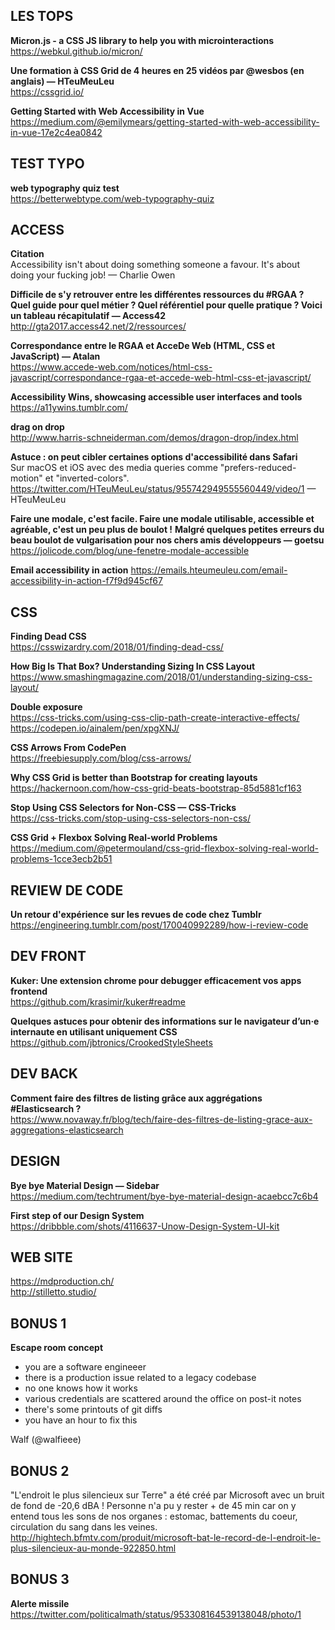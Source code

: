 ## LES TOPS

**Micron.js - a CSS JS library to help you with microinteractions**  
https://webkul.github.io/micron/

**Une formation à CSS Grid de 4 heures en 25 vidéos par @wesbos (en anglais) — HTeuMeuLeu**  
https://cssgrid.io/

**Getting Started with Web Accessibility in Vue**  
https://medium.com/@emilymears/getting-started-with-web-accessibility-in-vue-17e2c4ea0842


## TEST TYPO

**web typography quiz test**  
https://betterwebtype.com/web-typography-quiz


## ACCESS

**Citation**  
Accessibility isn't about doing something someone a favour. It's about doing your fucking job! — Charlie Owen

**Difficile de s'y retrouver entre les différentes ressources du #RGAA ? Quel guide pour quel métier ? Quel référentiel pour quelle pratique ? Voici un tableau récapitulatif — Access42**  
http://gta2017.access42.net/2/ressources/

**Correspondance entre le RGAA et AcceDe Web (HTML, CSS et JavaScript) — Atalan**  
https://www.accede-web.com/notices/html-css-javascript/correspondance-rgaa-et-accede-web-html-css-et-javascript/

**Accessibility Wins, showcasing accessible user interfaces and tools**  
https://a11ywins.tumblr.com/

**drag on drop**  
http://www.harris-schneiderman.com/demos/dragon-drop/index.html

**Astuce : on peut cibler certaines options d'accessibilité dans Safari**  
Sur macOS et iOS avec des media queries comme "prefers-reduced-motion" et "inverted-colors". https://twitter.com/HTeuMeuLeu/status/955742949555560449/video/1 — HTeuMeuLeu

**Faire une modale, c'est facile. Faire une modale utilisable, accessible et agréable, c'est un peu plus de boulot !**
**Malgré quelques petites erreurs du beau boulot de vulgarisation pour nos chers amis développeurs — goetsu** 
https://jolicode.com/blog/une-fenetre-modale-accessible

**Email accessibility in action**
https://emails.hteumeuleu.com/email-accessibility-in-action-f7f9d945cf67


## CSS

**Finding Dead CSS**  
https://csswizardry.com/2018/01/finding-dead-css/

**How Big Is That Box? Understanding Sizing In CSS Layout**  
https://www.smashingmagazine.com/2018/01/understanding-sizing-css-layout/

**Double exposure**  
https://css-tricks.com/using-css-clip-path-create-interactive-effects/
https://codepen.io/ainalem/pen/xpgXNJ/

**CSS Arrows From CodePen**  
https://freebiesupply.com/blog/css-arrows/

**Why CSS Grid is better than Bootstrap for creating layouts**  
https://hackernoon.com/how-css-grid-beats-bootstrap-85d5881cf163

**Stop Using CSS Selectors for Non-CSS — CSS-Tricks**  
https://css-tricks.com/stop-using-css-selectors-non-css/

**CSS Grid + Flexbox Solving Real-world Problems**  
https://medium.com/@petermouland/css-grid-flexbox-solving-real-world-problems-1cce3ecb2b51

## REVIEW DE CODE

**Un retour d'expérience sur les revues de code chez Tumblr**  
https://engineering.tumblr.com/post/170040992289/how-i-review-code


## DEV FRONT

**Kuker: Une extension chrome pour debugger efficacement vos apps frontend**  
https://github.com/krasimir/kuker#readme

**Quelques astuces pour obtenir des informations sur le navigateur d’un·e internaute en utilisant uniquement CSS**  
https://github.com/jbtronics/CrookedStyleSheets


## DEV BACK

**Comment faire des filtres de listing grâce aux aggrégations #Elasticsearch ?**  
https://www.novaway.fr/blog/tech/faire-des-filtres-de-listing-grace-aux-aggregations-elasticsearch


## DESIGN

**Bye bye Material Design — Sidebar**  
https://medium.com/techtrument/bye-bye-material-design-acaebcc7c6b4

**First step of our Design System**  
https://dribbble.com/shots/4116637-Unow-Design-System-UI-kit


## WEB SITE

https://mdproduction.ch/  
http://stilletto.studio/  


## BONUS 1

**Escape room concept**
- you are a software engineeer
- there is a production issue related to a legacy codebase
- no one knows how it works
- various credentials are scattered around the office on post-it notes
- there's some printouts of git diffs
- you have an hour to fix this 

Walf (@walfieee)


## BONUS 2

"L'endroit le plus silencieux sur Terre" a été créé par Microsoft avec un bruit de fond de -20,6 dBA ! 
Personne n'a pu y rester + de 45 min car on y entend tous les sons de nos organes : estomac, battements du coeur, circulation du sang dans les veines.  
http://hightech.bfmtv.com/produit/microsoft-bat-le-record-de-l-endroit-le-plus-silencieux-au-monde-922850.html


## BONUS 3

**Alerte missile**  
https://twitter.com/politicalmath/status/953308164539138048/photo/1
